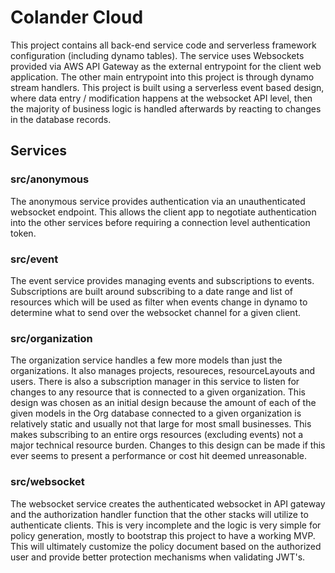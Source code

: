 # Colander Cloud

This project contains all back-end service code and serverless framework configuration (including dynamo tables). The service uses Websockets provided via AWS API Gateway as the external entrypoint for the client web application. The other main entrypoint into this project is through dynamo stream handlers. This project is built using a serverless event based design, where data entry / modification happens at the websocket API level, then the majority of business logic is handled afterwards by reacting to changes in the database records.

## Services

### src/anonymous

The anonymous service provides authentication via an unauthenticated websocket endpoint. This allows the client app to negotiate authentication into the other services before requiring a connection level authentication token.

### src/event

The event service provides managing events and subscriptions to events. Subscriptions are built around subscribing to a date range and list of resources which will be used as filter when events change in dynamo to determine what to send over the websocket channel for a given client.

### src/organization

The organization service handles a few more models than just the organizations. It also manages projects, resoureces, resourceLayouts and users. There is also a subscription manager in this service to listen for changes to any resource that is connected to a given organization. This design was chosen as an initial design because the amount of each of the given models in the Org database connected to a given organization is relatively static and usually not that large for most small businesses. This makes subscribing to an entire orgs resources (excluding events) not a major technical resource burden. Changes to this design can be made if this ever seems to present a performance or cost hit deemed unreasonable.

### src/websocket

The websocket service creates the authenticated websocket in API gateway and the authorization handler function that the other stacks will utilize to authenticate clients. This is very incomplete and the logic is very simple for policy generation, mostly to bootstrap this project to have a working MVP. This will ultimately customize the policy document based on the authorized user and provide better protection mechanisms when validating JWT's.

